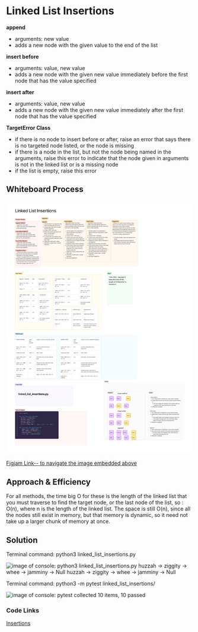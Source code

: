 # Linked List Insertions
<!-- Description of the challenge -->
**append**
- arguments: new value
- adds a new node with the given value to the end of the list

**insert before**
- arguments: value, new value
- adds a new node with the given new value immediately before the first node that has the value specified

**insert after**
- arguments: value, new value
- adds a new node with the given new value immediately after the first node that has the value specified

**TargetError Class**
- if there is no node to insert before or after, raise an error that says there is no targeted node listed, or the node is missing
- if there is a node in the list, but not the node being named in the arguments, raise this error to indicate that the node given in arguments is not in the linked list or is a missing node
- if the list is empty, raise this error

## Whiteboard Process
<!-- Embedded whiteboard image -->

![Code Challenge 6: Figjam image, link below](Code%20Challenge%206.png)

[Figjam Link-- to navigate the image embedded above](https://www.figma.com/file/HRVBXiY07qfbTonAutIcmx/Code-Challenge-6?type=whiteboard&node-id=0%3A1&t=4vkf77BXUxQrbTqL-1)



## Approach & Efficiency
<!-- What approach did you take? Why? What is the Big O space/time for this approach? -->

For all methods, the time big O for these is the length of the linked list that you must traverse to find the target node, or the last node of the list, so : O(n), where n is the length of the linked list. The space is still O(n), since all the nodes still exist in memory, but that memory is dynamic, so it need not take up a larger chunk of memory at once. 

## Solution
<!-- Show how to run your code, and examples of it in action -->
Terminal command: python3 linked_list_insertions.py

![image of console: python3 linked_list_insertions.py  huzzah -> ziggity -> whee -> jamminy -> Null
huzzah -> ziggity -> whee -> jamminy -> Null
](..%2F..%2F..%2F..%2FDesktop%2FScreenshot%202024-04-13%20at%205.57.12%E2%80%AFPM.png)

Terminal command: python3 -m pytest linked_list_insertions/

![image of console: pytest collected 10 items, 10 passed](..%2F..%2F..%2F..%2F..%2F..%2Fvar%2Ffolders%2F43%2F54rn3fvx4l9_2f87gblfbccc0000gn%2FT%2FTemporaryItems%2FNSIRD_screencaptureui_jGkswI%2FScreenshot%202024-05-09%20at%204.00.27%E2%80%AFPM.png)

### Code Links


[Insertions](python/linked_list_insertions/linked_list_insertions.py)

